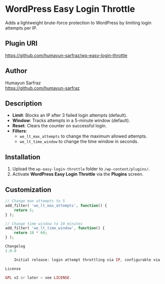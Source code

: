# WordPress Easy Login Throttle

Adds a lightweight brute-force protection to WordPress by limiting login attempts per IP.

## Plugin URI

https://github.com/humayun-sarfraz/wp-easy-login-throttle

## Author

Humayun Sarfraz  
https://github.com/humayun-sarfraz

## Description

- **Limit**: Blocks an IP after 3 failed login attempts (default).  
- **Window**: Tracks attempts in a 5-minute window (default).  
- **Reset**: Clears the counter on successful login.  
- **Filters**:  
  - `we_lt_max_attempts` to change the maximum allowed attempts.  
  - `we_lt_time_window` to change the time window in seconds.

## Installation

1. Upload the `wp-easy-login-throttle` folder to `/wp-content/plugins/`.  
2. Activate **WordPress Easy Login Throttle** via the **Plugins** screen.

## Customization

```php
// Change max attempts to 5
add_filter( 'we_lt_max_attempts', function() {
    return 5;
} );

// Change time window to 10 minutes
add_filter( 'we_lt_time_window', function() {
    return 10 * 60;
} );

Changelog
1.0.0

    Initial release: login attempt throttling via IP, configurable via filters.

License

GPL v2 or later — see LICENSE.
